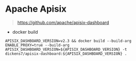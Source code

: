 # Apache Apisix

> https://github.com/apache/apisix-dashboard


- docker build

```shell
APISIX_DASHBOARD_VERSION=v2.3 && docker build --build-arg ENABLE_PROXY=true --build-arg APISIX_DASHBOARD_VERSION=${APISIX_DASHBOARD_VERSION} -t dickens7/apisix-dashboard:${APISIX_DASHBOARD_VERSION} .
```